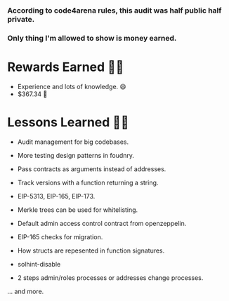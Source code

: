 ### According to code4arena rules, this audit was half public half private.

### Only thing I'm allowed to show is money earned.

# Rewards Earned 💸🧠

- Experience and lots of knowledge. 😄
- $367.34 💸

# Lessons Learned 🧑‍💻

- Audit management for big codebases.

- More testing design patterns in foudnry.

- Pass contracts as arguments instead of addresses.

- Track versions with a function returning a string.

- EIP-5313, EIP-165, EIP-173.

- Merkle trees can be used for whitelisting.

- Default admin access control contract from openzeppelin.

- EIP-165 checks for migration.

- How structs are repesented in function signatures.

- solhint-disable

- 2 steps admin/roles processes or addresses change processes.

... and more.
